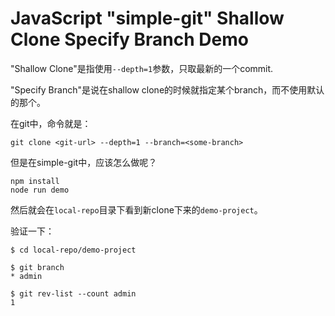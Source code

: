 JavaScript "simple-git" Shallow Clone Specify Branch Demo
=========================================================

"Shallow Clone"是指使用`--depth=1`参数，只取最新的一个commit.

"Specify Branch"是说在shallow clone的时候就指定某个branch，而不使用默认的那个。

在git中，命令就是：

```
git clone <git-url> --depth=1 --branch=<some-branch>
```

但是在simple-git中，应该怎么做呢？

```
npm install
node run demo
```

然后就会在`local-repo`目录下看到新clone下来的`demo-project`。

验证一下：

```
$ cd local-repo/demo-project
```

```
$ git branch
* admin
```

```
$ git rev-list --count admin
1
```
